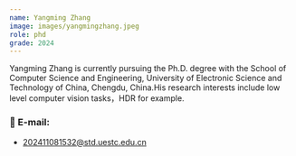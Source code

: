 ```yaml
---
name: Yangming Zhang
image: images/yangmingzhang.jpeg
role: phd
grade: 2024
---
```


Yangming Zhang is currently pursuing the Ph.D. degree with the School of Computer Science and Engineering, University of Electronic Science and Technology of China, Chengdu, China.His research interests include low level computer vision tasks，HDR for example.

### 📧 E-mail:
- 202411081532@std.uestc.edu.cn

